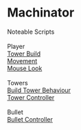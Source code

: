 Machinator
==========

Noteable Scripts<br>
<br>
Player <br>
[Tower Build](https://github.com/mennolp098/Machinator/blob/master/Assets/Scripts/Player/TowerBuilder.cs)<br>
[Movement](https://github.com/mennolp098/Machinator/blob/master/Assets/Scripts/Player/Player_Movement.cs)<br>
[Mouse Look](https://github.com/mennolp098/Machinator/blob/master/Assets/Scripts/Player/MouseLook.cs)<br>
<br>
Towers <br>
[Build Tower Behaviour](https://github.com/mennolp098/Machinator/blob/master/Assets/Scripts/Towers/BuildTowerBehavior.cs)<br>
[Tower Controller](https://github.com/mennolp098/Machinator/blob/master/Assets/Scripts/Towers/TowerController.cs)<br>
<br>
Bullet <Br>
[Bullet Controller](https://github.com/mennolp098/Machinator/blob/master/Assets/Scripts/Bullet/BulletController.cs)<br>
